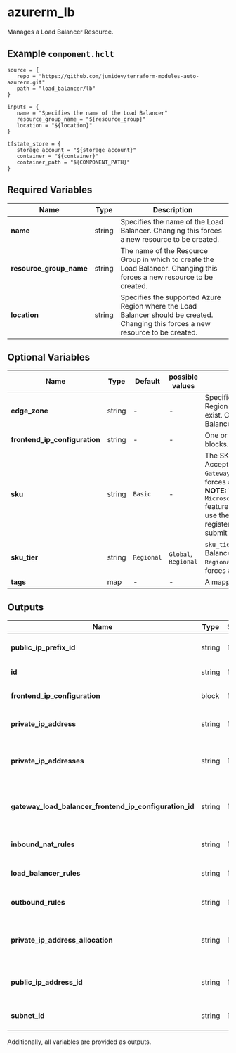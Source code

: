 # azurerm_lb

Manages a Load Balancer Resource.

## Example `component.hclt`

```hcl
source = {
   repo = "https://github.com/jumidev/terraform-modules-auto-azurerm.git"   
   path = "load_balancer/lb"   
}

inputs = {
   name = "Specifies the name of the Load Balancer"   
   resource_group_name = "${resource_group}"   
   location = "${location}"   
}

tfstate_store = {
   storage_account = "${storage_account}"   
   container = "${container}"   
   container_path = "${COMPONENT_PATH}"   
}

```

## Required Variables

| Name | Type |  Description |
| ---- | --------- |  ----------- |
| **name** | string |  Specifies the name of the Load Balancer. Changing this forces a new resource to be created. | 
| **resource_group_name** | string |  The name of the Resource Group in which to create the Load Balancer. Changing this forces a new resource to be created. | 
| **location** | string |  Specifies the supported Azure Region where the Load Balancer should be created. Changing this forces a new resource to be created. | 

## Optional Variables

| Name | Type |  Default  |  possible values |  Description |
| ---- | --------- |  ----------- | ----------- | ----------- |
| **edge_zone** | string |  -  |  -  |  Specifies the Edge Zone within the Azure Region where this Load Balancer should exist. Changing this forces a new Load Balancer to be created. | 
| **frontend_ip_configuration** | string |  -  |  -  |  One or more `frontend_ip_configuration` blocks. | 
| **sku** | string |  `Basic`  |  -  |  The SKU of the Azure Load Balancer. Accepted values are `Basic`, `Standard` and `Gateway`. Defaults to `Basic`. Changing this forces a new resource to be created. -> **NOTE:** The `Microsoft.Network/AllowGatewayLoadBalancer` feature is required to be registered in order to use the `Gateway` SKU. The feature can only be registered by the Azure service team, please submit an [Azure support ticket](https://azure.microsoft.com/en-us/support/create-ticket/) for that. | 
| **sku_tier** | string |  `Regional`  |  `Global`, `Regional`  |  `sku_tier` -  The SKU tier of this Load Balancer. Possible values are `Global` and `Regional`. Defaults to `Regional`. Changing this forces a new resource to be created. | 
| **tags** | map |  -  |  -  |  A mapping of tags to assign to the resource. | 



## Outputs

| Name | Type | Sensitive? | Description |
| ---- | ---- | --------- | --------- |
| **public_ip_prefix_id** | string | No  | The ID of a Public IP Prefix which is associated with the Load Balancer. | 
| **id** | string | No  | The id of the Frontend IP Configuration. | 
| **frontend_ip_configuration** | block | No  | A `frontend_ip_configuration` block. | 
| **private_ip_address** | string | No  | Private IP Address to assign to the Load Balancer. | 
| **private_ip_addresses** | string | No  | The list of private IP address assigned to the load balancer in `frontend_ip_configuration` blocks, if any. | 
| **gateway_load_balancer_frontend_ip_configuration_id** | string | No  | The id of the Frontend IP Configuration of a Gateway Load Balancer that this Load Balancer points to. | 
| **inbound_nat_rules** | string | No  | The list of IDs of inbound rules that use this frontend IP. | 
| **load_balancer_rules** | string | No  | The list of IDs of load balancing rules that use this frontend IP. | 
| **outbound_rules** | string | No  | The list of IDs outbound rules that use this frontend IP. | 
| **private_ip_address_allocation** | string | No  | The allocation method for the Private IP Address used by this Load Balancer. Possible values are `Dynamic` and `Static`. | 
| **public_ip_address_id** | string | No  | The ID of a Public IP Address which is associated with this Load Balancer. | 
| **subnet_id** | string | No  | The ID of the Subnet which is associated with the IP Configuration. | 

Additionally, all variables are provided as outputs.
